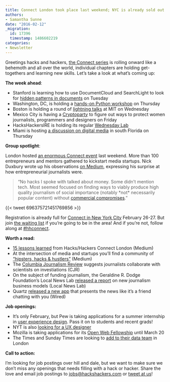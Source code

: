 ```yaml
---
title: Connect London took place last weekend; NYC is already sold out
authors:
- Samantha Sunne
date: "2016-02-12"
_migration:
  id: 17396
  timestamp: 1486602219
categories:
- Newsletter
---
```


Greetings hacks and hackers, [the Connect series][1] is rolling onward like a behemoth and all over the world, individual chapters are holding get-togethers and learning new skills. Let’s take a look at what’s coming up:

**The week ahead**:

  * Stanford is learning how to use DocumentCloud and SearchLight to look for [hidden patterns in documents][2] on Tuesday
  * Washington, DC, is holding a [hands-on Python workshop][3] on Thursday
  * Boston is holding a round of [lightning talks][4] at MIT on Wednesday
  * Mexico City is having a [Cryptoparty][5] to figure out ways to protect women journalists, programmers and designers on Friday
  * HacksHackersIRE is holding its regular [Wednesday Lab][6]
  * Miami is hosting [a discussion on digital media][7] in south Florida on Thursday

**Group spotlight**:

London hosted [an enormous Connect event][8] last weekend. More than 100 entrepreneurs and mentors gathered to kickstart media startups. Nick Duxbury wrote up his observations [on Medium][9], expressing his surprise at how entrepreneurial journalists were.

> “No hacks I spoke with talked about money. Some didn’t mention tech. Most seemed focused on finding ways to viably produce high quality journalism of social importance (notably \*not\* necessarily popular content) without [commercial compromises][10].”

{{< tweet 696375721451769856 >}}

Registration is already full for [Connect in New York City][11] February 26-27. But join [the waiting list][12] if you’re going to be in the area! And if you’re not, follow along at [#hhconnect][13].

**Worth a read:**

  * [15 lessons learned][14] from Hacks/Hackers Connect London (Medium)
  * At the intersection of media and startups you’ll find a community of [“hipsters, hacks & hustlers”][9] (Medium)
  * The [Columbia Journalism Review][15] suggests journalists collaborate with scientists on investiations (CJR)
  * On the subject of funding journalism, the Geraldine R. Dodge Foundation’s Local News Lab [released a report][16] on new journalism business models (Local News Lab)
  * Quartz [released a new app][17] that presents the news like it’s a friend chatting with you (Wired)

**Job openings:**

  * It’s only February, but Pew is taking applications for a summer internship in [user experience design][18]. Pass it on to students and recent grads!
  * NYT is also [looking for a UX designer][19]
  * Mozilla is taking applications for its [Open Web Fellowship][20] until March 20
  * The Times and Sunday Times are looking to [add to their data team][21] in London

**Call to action:**

I’m looking for job postings over hill and dale, but we want to make sure we don’t miss any openings that needs filling with a hack or hacker. Share the love and email job postings to <jobs@hackshackers.com> or [tweet at us][22]!

 [1]: http://connect.hackshackers.com/
 [2]: http://www.meetup.com/hacksandhackers/events/228735079/
 [3]: http://www.meetup.com/Hacks-Hackers-DC/events/228440683/
 [4]: http://www.meetup.com/hackshackersboston/events/228554416/
 [5]: http://www.meetup.com/HacksHackersMexicoCity/events/228732726/
 [6]: http://www.meetup.com/hackshackersIRE/events/228792554/
 [7]: http://www.meetup.com/Hacks-Hackers-Miami/events/228760421/
 [8]: http://connect.hackshackers.com/event/london/
 [9]: https://medium.com/@nickduxbury/hipsters-hacks-hustlers-hhconnect-unpicked-cc8eee1e1333#.fosqnqsp0
 [10]: http://www.ft.com/cms/s/2/b57fee24-cb3c-11e5-be0b-b7ece4e953a0.html
 [11]: http://connect.hackshackers.com/event/nyc/
 [12]: http://www.eventbrite.com/e/hackshackers-connect-new-york-feb-26-27-registration-21198534387?aff=website&nomo=1
 [13]: https://twitter.com/search?q=%23hhconnect&src=typd
 [14]: https://medium.com/@whealie/15-things-i-learned-at-hacks-hackers-connect-a558fb54de06#.81si8wn5v
 [15]: http://www.cjr.org/first_person/could_collaborating_with_scientists_be_the_next_step_for_investigative_reporting.php
 [16]: https://medium.com/the-local-news-lab/report-lessons-learned-from-the-local-news-lab-5bdd47993f3b#.gevrqx7r9
 [17]: http://www.wired.com/2016/02/with-quartzs-app-you-dont-read-the-news-you-chat-with-it/
 [18]: http://www.pewresearch.org/about/careers/summer-intern-user-experience/
 [19]: http://www.nytco.com/careers/Design/#25524
 [20]: https://advocacy.mozilla.org/open-web-fellows/
 [21]: http://newscareers.broadbeantech.com/jobs/view/1545.html
 [22]: https://twitter.com/HacksHackers
